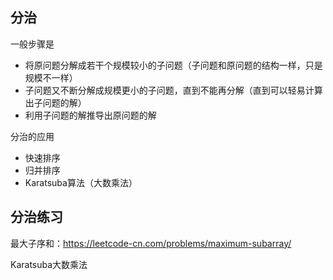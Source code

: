 ## 分治

一般步骤是 

- 将原问题分解成若干个规模较小的子问题（子问题和原问题的结构一样，只是规模不一样） 
- 子问题又不断分解成规模更小的子问题，直到不能再分解（直到可以轻易计算出子问题的解） 
- 利用子问题的解推导出原问题的解 

分治的应用 

- 快速排序 
- 归并排序 
- Karatsuba算法（大数乘法）

## 分治练习

最大子序和：https://leetcode-cn.com/problems/maximum-subarray/

Karatsuba大数乘法